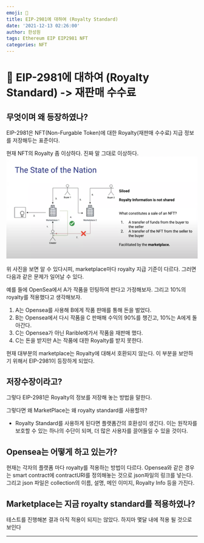 ```yaml
---
emoji: 🧢
title: EIP-2981에 대하여 (Royalty Standard)
date: '2021-12-13 02:26:00'
author: 한성원
tags: Ethereum EIP EIP2981 NFT
categories: NFT
---
```



# 👋 EIP-2981에 대하여 (Royalty Standard) -> 재판매 수수료

## 무엇이며 왜 등장하였나?
EIP-2981은 NFT(Non-Furgable Token)에 대한 Royalty(재판매 수수료) 지급 정보를 저장해두는 표준이다. 

현재 NFT의 Royalty 좀 이상하다. 진짜 말 그대로 이상하다.
![Royalty_System](./Royalty_System.png)

위 사진을 보면 알 수 있다시피, marketplace마다 royalty 지급 기준이 다르다. 그러면 다음과 같은 문제가 일어날 수 있다.

예를 들에 OpenSea에서 A가 작품을 민팅하여 판다고 가정해보자. 그리고 10%의 royalty를 적용했다고 생각해보자.
1. A는 Opensea를 사용해 B에게 작품 판매를 통해 돈을 벌었다.
2. B는 Opensea에서 다시 작품을 C 판매해 수익의 90%를 챙긴고, 10%는 A에게 돌아간다.
3. C는 Opensea가 아닌 Rarible에가서 작품을 재판매 했다.
4. C는 돈을 받지만 A는 작품에 대한 Royalty를 받지 못한다.

현재 대부분의 marketplace는 Royalty에 대해서 호환되지 않는다.
이 부분을 보안하기 위해서 EIP-2981이 등장하게 되었다. 

## 저장수장이라고? 
그렇다 EIP-2981은 Royalty의 정보를 저장해 놓는 방법을 말한다. 

그렇다면 왜 MarketPlace는 왜 royalty standard를 사용할까?
- Royalty Standard를 사용하게 된다면 플랫폼간의 호환성이 생긴다. 이는 원작자를 보호할 수 있는 하나의 수단이 되며, 더 많은 사용자를 끌어들일 수 있을 것이다.


## Opensea는 어떻게 하고 있는가?
현재는 각자의 플랫폼 마다 royalty를 적용하는 방법이 다르다. Opensea와 같은 경우는 smart contract에 contractURI를 정의해놓는 것으로 json파일의 링크를 넣는다. 그리고 json 파일은 collection의 이름, 설명, 메인 이미지, Royalty Info 등을 가진다.

## Marketplace는 지금 royalty standard를 적용하였나?
테스트를 진행해본 결과 아직 적용이 되지는 않았다. 하지마 몇달 내에 적용 될 것으로 보인다

---


```toc

```